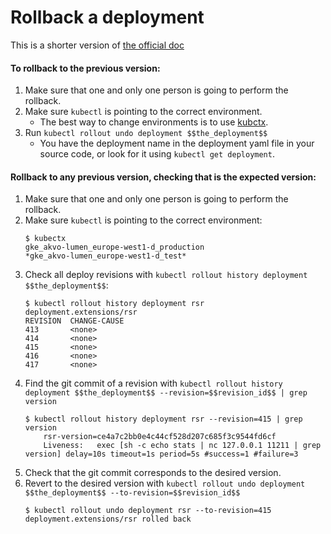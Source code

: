 # Rollback a deployment

This is a shorter version of [the official doc](https://kubernetes.io/docs/concepts/workloads/controllers/deployment/#rolling-back-a-deployment)

#### To rollback to the previous version:
1. Make sure that one and only one person is going to perform the rollback.
1. Make sure `kubectl` is pointing to the correct environment.  
    * The best way to change environments is to use [kubctx](https://github.com/ahmetb/kubectx/).
2. Run `kubectl rollout undo deployment $$the_deployment$$`
    * You have the deployment name in the deployment yaml file in your source code, or look for it using `kubectl get deployment`.

#### Rollback to any previous version, checking that is the expected version:
1. Make sure that one and only one person is going to perform the rollback.
1. Make sure `kubectl` is pointing to the correct environment:
    ```
    $ kubectx
    gke_akvo-lumen_europe-west1-d_production
    *gke_akvo-lumen_europe-west1-d_test*
    ```
1. Check all deploy revisions with `kubectl rollout history deployment $$the_deployment$$`:
    ```
    $ kubectl rollout history deployment rsr
    deployment.extensions/rsr
    REVISION  CHANGE-CAUSE
    413       <none>
    414       <none>
    415       <none>
    416       <none>
    417       <none>
    ```
1. Find the git commit of a revision with `kubectl rollout history deployment $$the_deployment$$ --revision=$$revision_id$$ | grep version`
    ```
    $ kubectl rollout history deployment rsr --revision=415 | grep version
        rsr-version=ce4a7c2bb0e4c44cf528d207c685f3c9544fd6cf
        Liveness:	exec [sh -c echo stats | nc 127.0.0.1 11211 | grep version] delay=10s timeout=1s period=5s #success=1 #failure=3
    ```
1. Check that the git commit corresponds to the desired version.
1. Revert to the desired version with `kubectl rollout undo deployment $$the_deployment$$ --to-revision=$$revision_id$$`
    ```
    $ kubectl rollout undo deployment rsr --to-revision=415
    deployment.extensions/rsr rolled back
    ```